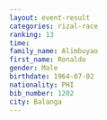 ```yaml
---
layout: event-result 
categories: rizal-race 
ranking: 13
time: 
family_name: Alimbuyao
first_name: Ronaldo
gender: Male
birthdate: 1964-07-02
nationality: PHI
bib_number: 1202
city: Balanga
---
```

